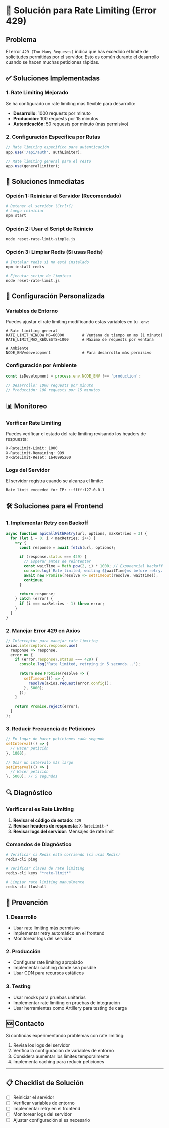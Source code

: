 # 🔄 Solución para Rate Limiting (Error 429)

## Problema

El error `429 (Too Many Requests)` indica que has excedido el límite de solicitudes permitidas por el servidor. Esto es común durante el desarrollo cuando se hacen muchas peticiones rápidas.

## ✅ Soluciones Implementadas

### 1. **Rate Limiting Mejorado**

Se ha configurado un rate limiting más flexible para desarrollo:

- **Desarrollo**: 1000 requests por minuto
- **Producción**: 100 requests por 15 minutos
- **Autenticación**: 50 requests por minuto (más permisivo)

### 2. **Configuración Específica por Rutas**

```javascript
// Rate limiting específico para autenticación
app.use('/api/auth', authLimiter);

// Rate limiting general para el resto
app.use(generalLimiter);
```

## 🚀 Soluciones Inmediatas

### Opción 1: Reiniciar el Servidor (Recomendado)

```bash
# Detener el servidor (Ctrl+C)
# Luego reiniciar
npm start
```

### Opción 2: Usar el Script de Reinicio

```bash
node reset-rate-limit-simple.js
```

### Opción 3: Limpiar Redis (Si usas Redis)

```bash
# Instalar redis si no está instalado
npm install redis

# Ejecutar script de limpieza
node reset-rate-limit.js
```

## 🔧 Configuración Personalizada

### Variables de Entorno

Puedes ajustar el rate limiting modificando estas variables en tu `.env`:

```env
# Rate limiting general
RATE_LIMIT_WINDOW_MS=60000        # Ventana de tiempo en ms (1 minuto)
RATE_LIMIT_MAX_REQUESTS=1000      # Máximo de requests por ventana

# Ambiente
NODE_ENV=development              # Para desarrollo más permisivo
```

### Configuración por Ambiente

```javascript
const isDevelopment = process.env.NODE_ENV !== 'production';

// Desarrollo: 1000 requests por minuto
// Producción: 100 requests por 15 minutos
```

## 📊 Monitoreo

### Verificar Rate Limiting

Puedes verificar el estado del rate limiting revisando los headers de respuesta:

```
X-RateLimit-Limit: 1000
X-RateLimit-Remaining: 999
X-RateLimit-Reset: 1640995200
```

### Logs del Servidor

El servidor registra cuando se alcanza el límite:

```
Rate limit exceeded for IP: ::ffff:127.0.0.1
```

## 🛠️ Soluciones para el Frontend

### 1. **Implementar Retry con Backoff**

```javascript
async function apiCallWithRetry(url, options, maxRetries = 3) {
  for (let i = 0; i < maxRetries; i++) {
    try {
      const response = await fetch(url, options);
      
      if (response.status === 429) {
        // Esperar antes de reintentar
        const waitTime = Math.pow(2, i) * 1000; // Exponential backoff
        console.log(`Rate limited, waiting ${waitTime}ms before retry...`);
        await new Promise(resolve => setTimeout(resolve, waitTime));
        continue;
      }
      
      return response;
    } catch (error) {
      if (i === maxRetries - 1) throw error;
    }
  }
}
```

### 2. **Manejar Error 429 en Axios**

```javascript
// Interceptor para manejar rate limiting
axios.interceptors.response.use(
  response => response,
  error => {
    if (error.response?.status === 429) {
      console.log('Rate limited, retrying in 5 seconds...');
      
      return new Promise(resolve => {
        setTimeout(() => {
          resolve(axios.request(error.config));
        }, 5000);
      });
    }
    
    return Promise.reject(error);
  }
);
```

### 3. **Reducir Frecuencia de Peticiones**

```javascript
// En lugar de hacer peticiones cada segundo
setInterval(() => {
  // Hacer petición
}, 1000);

// Usar un intervalo más largo
setInterval(() => {
  // Hacer petición
}, 5000); // 5 segundos
```

## 🔍 Diagnóstico

### Verificar si es Rate Limiting

1. **Revisar el código de estado**: `429`
2. **Revisar headers de respuesta**: `X-RateLimit-*`
3. **Revisar logs del servidor**: Mensajes de rate limit

### Comandos de Diagnóstico

```bash
# Verificar si Redis está corriendo (si usas Redis)
redis-cli ping

# Verificar claves de rate limiting
redis-cli keys "*rate-limit*"

# Limpiar rate limiting manualmente
redis-cli flushall
```

## 📝 Prevención

### 1. **Desarrollo**

- Usar rate limiting más permisivo
- Implementar retry automático en el frontend
- Monitorear logs del servidor

### 2. **Producción**

- Configurar rate limiting apropiado
- Implementar caching donde sea posible
- Usar CDN para recursos estáticos

### 3. **Testing**

- Usar mocks para pruebas unitarias
- Implementar rate limiting en pruebas de integración
- Usar herramientas como Artillery para testing de carga

## 🆘 Contacto

Si continúas experimentando problemas con rate limiting:

1. Revisa los logs del servidor
2. Verifica la configuración de variables de entorno
3. Considera aumentar los límites temporalmente
4. Implementa caching para reducir peticiones

---

## 📋 Checklist de Solución

- [ ] Reiniciar el servidor
- [ ] Verificar variables de entorno
- [ ] Implementar retry en el frontend
- [ ] Monitorear logs del servidor
- [ ] Ajustar configuración si es necesario
